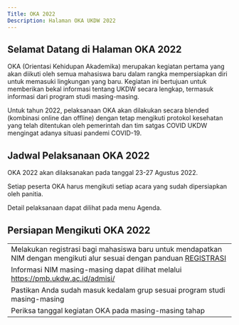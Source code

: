 ```yaml
---
Title: OKA 2022
Description: Halaman OKA UKDW 2022
---
```


## Selamat Datang di Halaman OKA 2022

OKA (Orientasi Kehidupan Akademika) merupakan kegiatan pertama yang akan diikuti oleh semua mahasiswa baru dalam rangka mempersiapkan diri untuk memasuki lingkungan yang baru.
Kegiatan ini bertujuan untuk memberikan bekal informasi tentang UKDW secara lengkap, termasuk informasi dari program studi masing-masing.

Untuk tahun 2022, pelaksanaan OKA akan dilakukan secara blended (kombinasi online dan offline) dengan tetap mengikuti protokol kesehatan yang telah ditentukan oleh pemerintah dan tim satgas COVID UKDW mengingat adanya situasi pandemi COVID-19.

## Jadwal Pelaksanaan OKA 2022

OKA 2022 akan dilaksanakan pada tanggal 23-27 Agustus 2022.

Setiap peserta OKA harus mengikuti setiap acara yang sudah dipersiapkan oleh panitia.

Detail pelaksanaan dapat dilihat pada menu Agenda.

## Persiapan Mengikuti OKA 2022

<table style="width: 100%;">
    <tbody>
        <tr>
            <td>Melakukan registrasi bagi mahasiswa baru untuk mendapatkan NIM dengan mengikuti alur sesuai dengan panduan <a href="assets/document/panduan-registrasi-maba.pdf">REGISTRASI</a></td>
        </tr>
        <tr>
            <td>Informasi NIM masing-masing dapat dilihat melalui <a href="https://pmb.ukdw.ac.id/admisi/">https://pmb.ukdw.ac.id/admisi/</a></td>
        </tr>
        <tr>
            <td>Pastikan Anda sudah masuk kedalam grup sesuai program studi masing-masing</td>
        </tr>
        <tr>
            <td>Periksa tanggal kegiatan OKA pada masing-masing tahap</td>
        </tr>
    </tbody>
</table>
